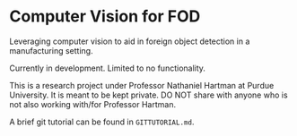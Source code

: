 # Computer Vision for FOD<br>

Leveraging computer vision to aid in foreign object detection in a manufacturing setting.<br>

Currently in development. Limited to no functionality.<br>

This is a research project under Professor Nathaniel Hartman at Purdue University. It is meant to be kept private. DO NOT share with anyone who is not also working with/for Professor Hartman.<br>

A brief git tutorial can be found in `GITTUTORIAL.md`.